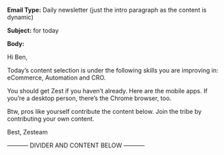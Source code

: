 **Email Type:** Daily newsletter (just the intro paragraph as the content is dynamic)

**Subject:** for today 

**Body:**

Hi Ben,

Today’s content selection is under the following skills you are improving in: eCommerce, Automation and CRO.

You should get Zest if you haven’t already. Here are the mobile apps. If you’re a desktop person, there’s the Chrome browser, too.

Btw, pros like yourself contribute the content below. Join the tribe by contributing your own content.

Best,
Zesteam

––––––– DIVIDER AND CONTENT BELOW –––––––
